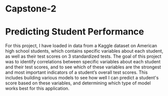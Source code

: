 # Capstone-2
# Predicting Student Performance
For this project, I have loaded in data from a Kaggle dataset on American high school students, which contains specific variables about each student, as well as their test scores on 3 standardized tests.  The goal of this project was to identify correlations between specific variables about each student and their test scores, and to see which  of these variables are the strongest and most important indicators of a student’s overall test scores.  This includes building various models to see how well I can predict a student's score based on these variables, and determining which type of model works best for this application.

